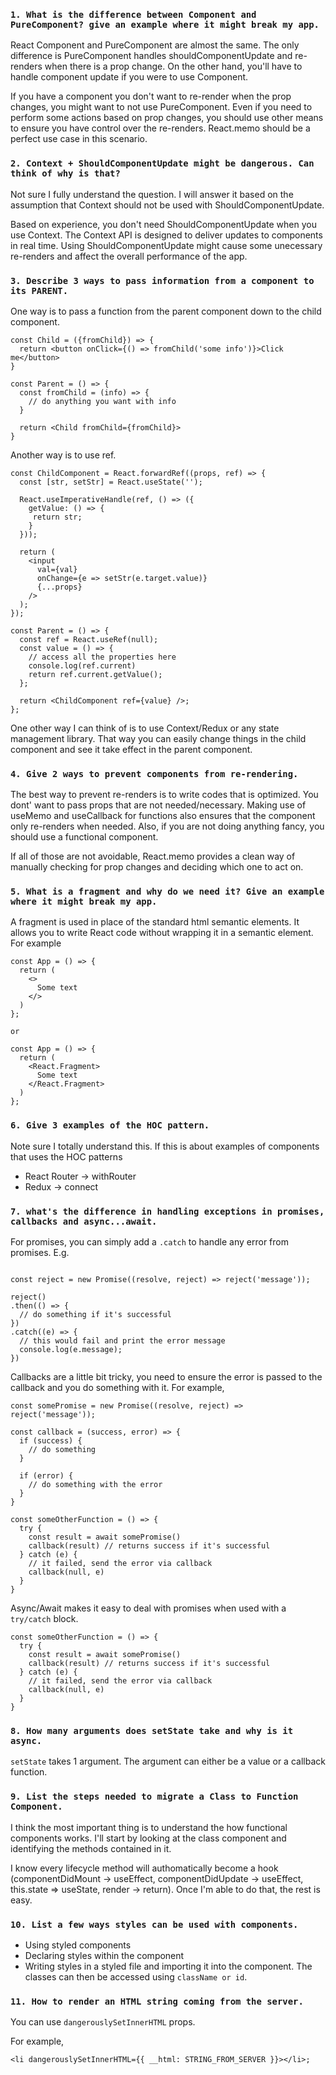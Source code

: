 ### `1. What is the difference between Component and PureComponent? give an example where it might break my app.`

React Component and PureComponent are almost the same. The only difference is PureComponent handles shouldComponentUpdate and re-renders when there is a prop change. On the other hand, you'll have to handle component update if you were to use Component. 

If you have a component you don't want to re-render when the prop changes, you might want to not use PureComponent. Even if you need to perform some actions based on prop changes, you should use other means to ensure you have control over the re-renders. React.memo should be a perfect use case in this scenario.

### `2. Context + ShouldComponentUpdate might be dangerous. Can think of why is that?`

Not sure I fully understand the question. I will answer it based on the assumption that Context should not be used with ShouldComponentUpdate.

Based on experience, you don't need ShouldComponentUpdate when you use Context. The Context API is designed to deliver updates to components in real time. Using ShouldComponentUpdate might cause some unecessary re-renders and affect the overall performance of the app.


### `3. Describe 3 ways to pass information from a component to its PARENT.`

One way is to pass a function from the parent component down to the child component. 

```
const Child = ({fromChild}) => {
  return <button onClick={() => fromChild('some info')}>Click me</button>
}

const Parent = () => {
  const fromChild = (info) => {
    // do anything you want with info
  }

  return <Child fromChild={fromChild}> 
}
```
Another way is to use ref.

```
const ChildComponent = React.forwardRef((props, ref) => {
  const [str, setStr] = React.useState('');

  React.useImperativeHandle(ref, () => ({
    getValue: () => {
     return str;
    }
  }));

  return (
    <input
      val={val}
      onChange={e => setStr(e.target.value)}
      {...props}
    />
  );
});

const Parent = () => {
  const ref = React.useRef(null);
  const value = () => {
    // access all the properties here
    console.log(ref.current)
    return ref.current.getValue();
  };

  return <ChildComponent ref={value} />;
};
```

One other way I can think of is to use Context/Redux or any state management library. That way you can easily change things in the child component and see it take effect in the parent component.


### `4. Give 2 ways to prevent components from re-rendering.`

The best way to prevent re-renders is to write codes that is optimized. You dont' want to pass props that are not needed/necessary. Making use of useMemo and useCallback for functions also ensures that the component only re-renders when needed. Also, if you are not doing anything fancy, you should use a functional component.

If all of those are not avoidable, React.memo provides a clean way of manually checking for prop changes and deciding which one to act on.



### `5. What is a fragment and why do we need it? Give an example where it might break my app.`
A fragment is used in place of the standard html semantic elements. It allows you to write React code without wrapping it in a semantic element. For example

```
const App = () => {
  return (
    <>
      Some text
    </>
  )
};

or 

const App = () => {
  return (
    <React.Fragment>
      Some text
    </React.Fragment>
  )
};

```

### `6. Give 3 examples of the HOC pattern.`
Note sure I totally understand this. If this is about examples of components that uses the HOC patterns

- React Router -> withRouter
- Redux -> connect


### `7. what's the difference in handling exceptions in promises, callbacks and async...await.`

For promises, you can simply add a `.catch` to handle any error from promises. E.g.

```

const reject = new Promise((resolve, reject) => reject('message'));

reject()
.then(() => {
  // do something if it's successful
})
.catch((e) => {
  // this would fail and print the error message
  console.log(e.message);
})
```

Callbacks are a little bit tricky, you need to ensure the error is passed to the callback and you do something with it. For example,

```
const somePromise = new Promise((resolve, reject) => reject('message'));

const callback = (success, error) => {
  if (success) {
    // do something
  }

  if (error) {
    // do something with the error
  }
}

const someOtherFunction = () => {
  try {
    const result = await somePromise()
    callback(result) // returns success if it's successful
  } catch (e) {
    // it failed, send the error via callback
    callback(null, e)
  }
}
```

Async/Await makes it easy to deal with promises when used with a `try/catch` block.

```
const someOtherFunction = () => {
  try {
    const result = await somePromise()
    callback(result) // returns success if it's successful
  } catch (e) {
    // it failed, send the error via callback
    callback(null, e)
  }
}
```

### `8. How many arguments does setState take and why is it async.`

`setState` takes 1 argument. The argument can either be a value or a callback function. 

### `9. List the steps needed to migrate a Class to Function Component.`

I think the most important thing is to understand the how functional components works. I'll start by looking at the class component and identifying the methods contained in it.

I know every lifecycle method will authomatically become a hook (componentDidMount -> useEffect, componentDidUpdate -> useEffect, this.state => useState, render -> return). Once I'm able to do that, the rest is easy.


### `10. List a few ways styles can be used with components.`

- Using styled components
- Declaring styles within the component
- Writing styles in a styled file and importing it into the component. The classes can then be accessed using `className or id`.


### `11. How to render an HTML string coming from the server.`

You can use `dangerouslySetInnerHTML` props.

For example,

```
<li dangerouslySetInnerHTML={{ __html: STRING_FROM_SERVER }}></li>;
```